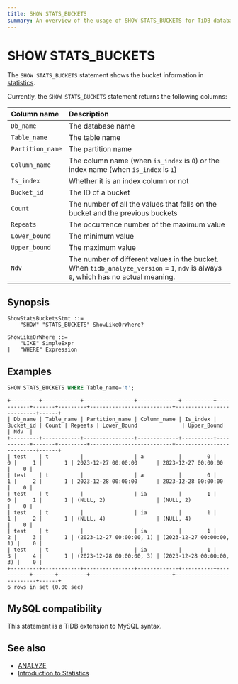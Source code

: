 ```yaml
---
title: SHOW STATS_BUCKETS
summary: An overview of the usage of SHOW STATS_BUCKETS for TiDB database.
---
```


# SHOW STATS_BUCKETS

The `SHOW STATS_BUCKETS` statement shows the bucket information in [statistics](/statistics.md).

Currently, the `SHOW STATS_BUCKETS` statement returns the following columns:

| Column name | Description   |
| :-------- | :------------- |
| `Db_name`  |  The database name    |
| `Table_name` | The table name |
| `Partition_name` | The partition name |
| `Column_name` | The column name (when `is_index` is `0`) or the index name (when `is_index` is `1`) |
| `Is_index` | Whether it is an index column or not |
| `Bucket_id` | The ID of a bucket |
| `Count` | The number of all the values that falls on the bucket and the previous buckets |
| `Repeats` | The occurrence number of the maximum value |
| `Lower_bound` | The minimum value |
| `Upper_bound` | The maximum value |
| `Ndv` | The number of different values in the bucket. When `tidb_analyze_version` = `1`, `ndv` is always `0`, which has no actual meaning. |

## Synopsis

```ebnf+diagram
ShowStatsBucketsStmt ::=
    "SHOW" "STATS_BUCKETS" ShowLikeOrWhere?

ShowLikeOrWhere ::=
    "LIKE" SimpleExpr
|   "WHERE" Expression
```

## Examples

```sql
SHOW STATS_BUCKETS WHERE Table_name='t';
```

```
+---------+------------+----------------+-------------+----------+-----------+-------+---------+--------------------------+--------------------------+------+
| Db_name | Table_name | Partition_name | Column_name | Is_index | Bucket_id | Count | Repeats | Lower_Bound              | Upper_Bound              | Ndv  |
+---------+------------+----------------+-------------+----------+-----------+-------+---------+--------------------------+--------------------------+------+
| test    | t          |                | a           |        0 |         0 |     1 |       1 | 2023-12-27 00:00:00      | 2023-12-27 00:00:00      |    0 |
| test    | t          |                | a           |        0 |         1 |     2 |       1 | 2023-12-28 00:00:00      | 2023-12-28 00:00:00      |    0 |
| test    | t          |                | ia          |        1 |         0 |     1 |       1 | (NULL, 2)                | (NULL, 2)                |    0 |
| test    | t          |                | ia          |        1 |         1 |     2 |       1 | (NULL, 4)                | (NULL, 4)                |    0 |
| test    | t          |                | ia          |        1 |         2 |     3 |       1 | (2023-12-27 00:00:00, 1) | (2023-12-27 00:00:00, 1) |    0 |
| test    | t          |                | ia          |        1 |         3 |     4 |       1 | (2023-12-28 00:00:00, 3) | (2023-12-28 00:00:00, 3) |    0 |
+---------+------------+----------------+-------------+----------+-----------+-------+---------+--------------------------+--------------------------+------+
6 rows in set (0.00 sec)
```

## MySQL compatibility

This statement is a TiDB extension to MySQL syntax.

## See also

* [ANALYZE](/sql-statements/sql-statement-analyze-table.md)
* [Introduction to Statistics](/statistics.md)